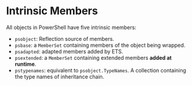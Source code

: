 # Intrinsic Members

All objects in PowerShell have five intrinsic members:

- `psobject`: Reflection source of members.
- `psbase`: a `MemberSet` containing members of the object being wrapped.
- `psadapted`: adapted members added by ETS.
- `psextended`: a `MemberSet` containing extended members **added at runtime**.
- `pstypenames`: equivalent to `psobject.TypeNames`. A collection containing the type names of inheritance chain.

```ps1

```

